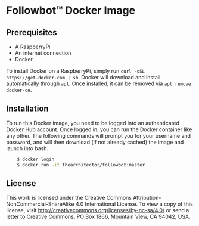 # Followbot&trade; Docker Image

## Prerequisites
- A RaspberryPi
- An internet connection
- Docker

To install Docker on a RaspberryPi, simply run `curl -sSL https://get.docker.com | sh`. Docker will download and install automatically through `apt`. Once installed, it can be removed via `apt remove docker-ce`.

## Installation
To run this Docker image, you need to be logged into an authenticated Docker Hub account. Once logged in, you can run the Docker container like any other. The following commands will prompt you for your username and password, and will then download (if not already cached) the image and launch into bash.

```sh
    $ docker login
    $ docker run -it thearchitector/followbot:master
```

## License
This work is licensed under the Creative Commons Attribution-NonCommercial-ShareAlike 4.0 International License. To view a copy of this license, visit http://creativecommons.org/licenses/by-nc-sa/4.0/ or send a letter to Creative Commons, PO Box 1866, Mountain View, CA 94042, USA.
